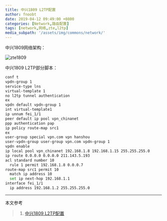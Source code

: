 ```yaml
---
title: 中兴1809 L2TP配置
author: fnoobt
date: 2019-04-12 09:49:00 +0800
categories: [Network,路由配置]
tags: [network,网络,zte,l2tp]
media_subpath: '/assets/img/commons/network/'
---
```


中兴1809网络架构：

![zte1809](zte1809.png)

中兴1809 L2TP部分脚本：

```bash
conf t
vpdn-group 1
service-type lns
virtual-template 1
no l2tp tunnel authentication
ex
vpdn default vpdn-group 1
int virtual-template1
ip unnum fei_1/1 
peer default ip pool vpn_chinanet 
ppp authentication pap
ip policy route-map src1
ex
user-group special vpn.com vpn hanshou 
user-vpdn-group user-group vpn.com vpdn-group 1
vpdn enable
ip local pool vpn_chinanet 192.168.1.8 192.168.1.15 255.255.255.0
ip route 0.0.0.0 0.0.0.0 211.143.5.193
acl standard number 10
  rule 1 permit 192.168.1.8 0.0.0.7
route-map src1 permit 10    
  match ip address 10
  set ip next-hop 192.168.1.1
interface fei_1/1
  ip address 192.168.1.2 255.255.255.0
```

****

本文参考

> 1. [中兴1809 L2TP配置](https://wenku.baidu.com/view/ca022bce524de518974b7d01.html?_wkts_=1690180727851)